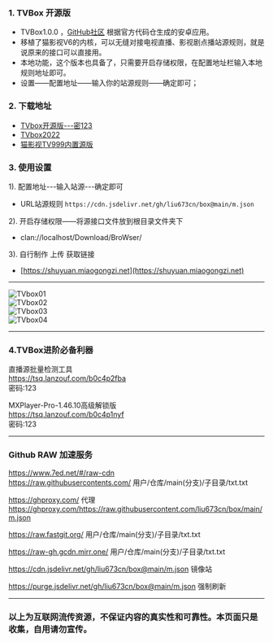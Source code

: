 ### 1. TVBox 开源版
- TVBox1.0.0 ，[GitHub社区](https://github.com/CatVodTVOfficial/TVBoxOSC) 根据官方代码仓生成的安卓应用。  
- 移植了猫影视V6的内核，可以无缝对接电视直播、影视剧点播站源规则，就是说原来的接口可以直接用。  
- 本地功能，这个版本也具备了，只需要开启存储权限，在配置地址栏输入本地规则地址即可。  
- 设置——配置地址——输入你的站源规则——确定即可；  

### 2. 下载地址
 - [TVbox开源版---密123](https://tsq.lanzouf.com/b0c4nr91c#123)  
 - [TVbox2022](https://pan.quark.cn/s/4990bab723a1)
 - [猫影视TV999内置源版](https://pan.lanzoui.com/b0c3cb92f)  

### 3. 使用设置  
1). 配置地址---输入站源---确定即可  
- URL站源规则 `https://cdn.jsdelivr.net/gh/liu673cn/box@main/m.json`  

2). 开启存储权限——将源接口文件放到根目录文件夹下  
- clan://localhost/Download/BroWser/  

3). 自行制作 上传 获取链接
- [https://shuyuan.miaogongzi.net](https://shuyuan.miaogongzi.net)   

------
![TVbox01](https://cdn.jsdelivr.net/gh/liu673cn/box@main/sub/TVbox/TVbox01.jpg) <br />
![TVbox02](https://cdn.jsdelivr.net/gh/liu673cn/box@main/sub/TVbox/TVbox02.jpg) <br />
![TVbox03](https://cdn.jsdelivr.net/gh/liu673cn/box@main/sub/TVbox/TVbox03.jpg) <br />
![TVbox04](https://cdn.jsdelivr.net/gh/liu673cn/box@main/sub/TVbox/TVbox04.jpg) <br />

------
### 4.TVBox进阶必备利器
直播源批量检测工具  
https://tsq.lanzouf.com/b0c4p2fba  
密码:123  

MXPlayer-Pro-1.46.10高级解锁版  
https://tsq.lanzouf.com/b0c4p1nyf  
密码:123  

------
### Github RAW 加速服务
https://www.7ed.net/#/raw-cdn  
https://raw.githubusercontents.com/   用户/仓库/main(分支)/子目录/txt.txt

https://ghproxy.com/  代理  
https://ghproxy.com/https://raw.githubusercontent.com/liu673cn/box/main/m.json

https://raw.fastgit.org/   用户/仓库/main(分支)/子目录/txt.txt

https://raw-gh.gcdn.mirr.one/   用户/仓库/main(分支)/子目录/txt.txt

https://cdn.jsdelivr.net/gh/liu673cn/box@main/m.json  镜像站  

https://purge.jsdelivr.net/gh/liu673cn/box@main/m.json  强制刷新  

------
### 以上为互联网流传资源，不保证内容的真实性和可靠性。本页面只是收集，自用请勿宣传。

